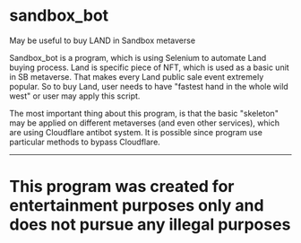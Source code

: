 # sandbox_bot
May be useful to buy LAND in Sandbox metaverse

Sandbox_bot is a program, which is using Selenium to automate Land buying process.
Land is specific piece of NFT, which is used as a basic unit in SB metaverse. That makes every Land public sale event extremely popular.
So to buy Land, user needs to have "fastest hand in the whole wild west" or user may apply this script.

The most important thing about this program, is that the basic "skeleton" may be applied on different metaverses (and even other services), which are using Cloudflare antibot system. It is possible since program use particular methods to bypass Cloudflare.

-------------------------------------------------------------------------------------------


# This program was created for entertainment purposes only and does not pursue any illegal purposes
